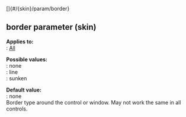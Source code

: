 []{#/{skin}/param/border}    
## border parameter (skin)    
**Applies to:**    
:   [All](/ref/%7Bskin%7D/control/control.md)    
<!-- -->    
**Possible values:**    
:   none    
:   line    
:   sunken    
<!-- -->    
**Default value:**    
:   none    
Border type around the control or window. May not work the same in all    
controls.  